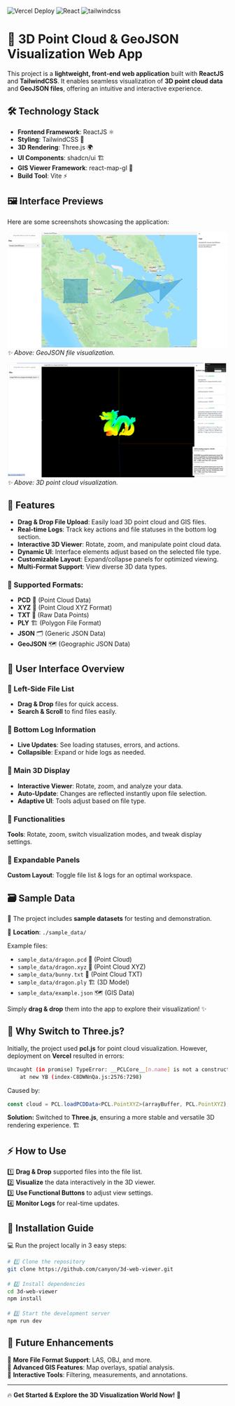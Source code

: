 
![Vercel Deploy](https://deploy-badge.vercel.app/vercel/3d-web-viewer-pearl)
![React](https://img.shields.io/badge/React-61DAFB?style=flat&logo=react&logoColor=black)
![tailwindcss](https://img.shields.io/badge/Tailwind_CSS-06B6D4?style=flat&logo=tailwind-css&logoColor=white)

# 🚀 3D Point Cloud & GeoJSON Visualization Web App

This project is a **lightweight, front-end web application** built with **ReactJS** and **TailwindCSS**. It enables seamless visualization of **3D point cloud data** and **GeoJSON files**, offering an intuitive and interactive experience.

## 🛠️ Technology Stack

- **Frontend Framework**: ReactJS ⚛️
- **Styling**: TailwindCSS 🎨
- **3D Rendering**: Three.js 🌍
- **UI Components**: shadcn/ui 🏗️
- **GIS Viewer Framework**: react-map-gl 🔄
- **Build Tool**: Vite ⚡

## 🖼️ Interface Previews

Here are some screenshots showcasing the application:

![📂 File List Section](pics/image-1.png)
*✨ Above: GeoJSON file visualization.*

![📌 3D Visualization Area](pics/image-2.png)
*✨ Above: 3D point cloud visualization.*

## 🌟 Features

- **Drag & Drop File Upload**: Easily load 3D point cloud and GIS files.
- **Real-time Logs**: Track key actions and file statuses in the bottom log section.
- **Interactive 3D Viewer**: Rotate, zoom, and manipulate point cloud data.
- **Dynamic UI**: Interface elements adjust based on the selected file type.
- **Customizable Layout**: Expand/collapse panels for optimized viewing.
- **Multi-Format Support**: View diverse 3D data types.

### 📂 Supported Formats:
- **PCD** 📌 (Point Cloud Data)
- **XYZ** 📍 (Point Cloud XYZ Format)
- **TXT** 📄 (Raw Data Points)
- **PLY** 🏗️ (Polygon File Format)
- **JSON** 🗂️ (Generic JSON Data)
- **GeoJSON** 🗺️ (Geographic JSON Data)


## 🎯 User Interface Overview

### 🔹 Left-Side File List
- **Drag & Drop** files for quick access.
- **Search & Scroll** to find files easily.

### 🔹 Bottom Log Information
- **Live Updates**: See loading statuses, errors, and actions.
- **Collapsible**: Expand or hide logs as needed.

### 🔹 Main 3D Display
- **Interactive Viewer**: Rotate, zoom, and analyze your data.
- **Auto-Update**: Changes are reflected instantly upon file selection.
- **Adaptive UI**: Tools adjust based on file type.

### 🔹 Functionalities
 **Tools**: Rotate, zoom, switch visualization modes, and tweak display settings.

### 🔹 Expandable Panels
 **Custom Layout**: Toggle file list & logs for an optimal workspace.

## 🗃️ Sample Data

🔹 The project includes **sample datasets** for testing and demonstration.

📁 **Location**: `./sample_data/`

Example files:
- `sample_data/dragon.pcd` 📌 (Point Cloud)
- `sample_data/dragon.xyz` 📍 (Point Cloud XYZ)
- `sample_data/bunny.txt` 📄 (Point Cloud TXT)
- `sample_data/dragon.ply` 🏗️ (3D Model)
- `sample_data/example.json` 🗺️ (GIS Data)

Simply **drag & drop** them into the app to explore their visualization! ✨


## 🔄 Why Switch to Three.js?

Initially, the project used **pcl.js** for point cloud visualization. However, deployment on **Vercel** resulted in errors:

```sh
Uncaught (in promise) TypeError: __PCLCore__[n.name] is not a constructor
    at new YB (index-C8DWNnQa.js:2576:7298)
```

Caused by:
```typescript
const cloud = PCL.loadPCDData<PCL.PointXYZ>(arrayBuffer, PCL.PointXYZ);
```

**Solution:** Switched to **Three.js**, ensuring a more stable and versatile 3D rendering experience. 🏗️


## ⚡ How to Use

1️⃣ **Drag & Drop** supported files into the file list. <br/>
2️⃣ **Visualize** the data interactively in the 3D viewer. <br/>
3️⃣ **Use Functional Buttons** to adjust view settings. <br/>
4️⃣ **Monitor Logs** for real-time updates.


## 🔧 Installation Guide

💻 Run the project locally in 3 easy steps:

```sh
# 1️⃣ Clone the repository
git clone https://github.com/canyon/3d-web-viewer.git

# 2️⃣ Install dependencies
cd 3d-web-viewer
npm install

# 3️⃣ Start the development server
npm run dev
```


## 🚀 Future Enhancements

🔹 **More File Format Support**: LAS, OBJ, and more. <br/>
🔹 **Advanced GIS Features**: Map overlays, spatial analysis. <br/>
🔹 **Interactive Tools**: Filtering, measurements, and annotations.

---

🔥 **Get Started & Explore the 3D Visualization World Now!** 🚀

